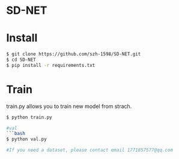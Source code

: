 # SD-NET
# Install
```bash
$ git clone https://github.com/szh-1598/SD-NET.git
$ cd SD-NET
$ pip install -r requirements.txt
```

# Train
train.py allows you to train new model from strach.
```bash
$ python train.py 

#val
```bash
$ python val.py

#If you need a dataset, please contact email 1771857577@qq.com
